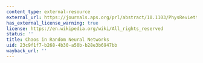 ```yaml
---
content_type: external-resource
external_url: https://journals.aps.org/prl/abstract/10.1103/PhysRevLett.61.259
has_external_license_warning: true
license: https://en.wikipedia.org/wiki/All_rights_reserved
status: ''
title: Chaos in Random Neural Networks
uid: 23c9f1f7-b268-4b30-a50b-b28e3b6947bb
wayback_url: ''
---
```

